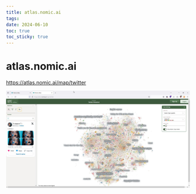 ```yaml
---
title: atlas.nomic.ai
tags: 
date: 2024-06-10
toc: true
toc_sticky: true
---
```


# atlas.nomic.ai


<https://atlas.nomic.ai/map/twitter>

![](../_asset/2024-06-10-atlas.nomic.ai_image_1.jpg)
